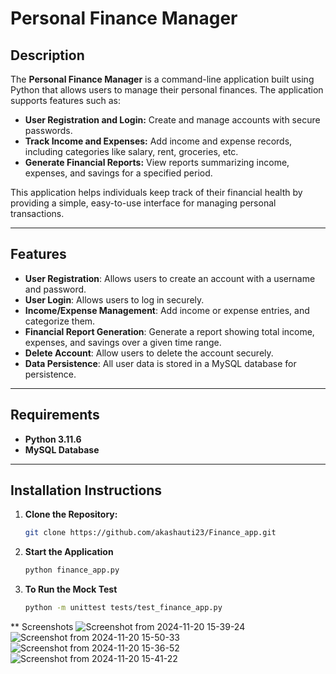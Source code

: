 # Personal Finance Manager

## Description
The **Personal Finance Manager** is a command-line application built using Python that allows users to manage their personal finances. The application supports features such as:

- **User Registration and Login:** Create and manage accounts with secure passwords.
- **Track Income and Expenses:** Add income and expense records, including categories like salary, rent, groceries, etc.
- **Generate Financial Reports:** View reports summarizing income, expenses, and savings for a specified period.

This application helps individuals keep track of their financial health by providing a simple, easy-to-use interface for managing personal transactions.

---

## Features

- **User Registration**: Allows users to create an account with a username and password.
- **User Login**: Allows users to log in securely.
- **Income/Expense Management**: Add income or expense entries, and categorize them.
- **Financial Report Generation**: Generate a report showing total income, expenses, and savings over a given time range.
- **Delete Account**: Allow users to delete the account securely.
- **Data Persistence**: All user data is stored in a MySQL database for persistence.

---

## Requirements

- **Python 3.11.6**
- **MySQL Database**

---

## Installation Instructions

1. **Clone the Repository:**
   ```bash
   git clone https://github.com/akashauti23/Finance_app.git

2. **Start the Application**
   ```bash
   python finance_app.py

3. **To Run the Mock Test**
   ```bash
   python -m unittest tests/test_finance_app.py

** Screenshots
![Screenshot from 2024-11-20 15-39-24](https://github.com/user-attachments/assets/f9a8222a-3e10-4192-8cd4-1e6f51461db9)
![Screenshot from 2024-11-20 15-50-33](https://github.com/user-attachments/assets/7ec9f0dd-7e6d-48c0-a3ce-13cbe1b910f6)
![Screenshot from 2024-11-20 15-36-52](https://github.com/user-attachments/assets/b0f179c5-29f1-4c6d-aead-b3eb0e2a2bf5)
![Screenshot from 2024-11-20 15-41-22](https://github.com/user-attachments/assets/902260fc-04b5-41f2-acf5-929c5d7d6910)

